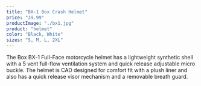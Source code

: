 ```yaml
---
title: "BX-1 Box Crash Helmet"
price: "39.99"
productImage: "./bx1.jpg"
product: "helmet"
color: "Black, White"
sizes: "S, M, L, 2XL"
---
```


The Box BX-1 Full-Face motorcycle helmet has a lightweight synthetic shell with a 5 vent full-flow ventilation system and quick release adjustable micro buckle. The helmet is CAD designed for comfort fit with a plush liner and also has a quick release visor mechanism and a removable breath guard.